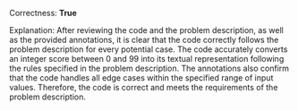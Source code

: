 Correctness: **True**

Explanation: 
After reviewing the code and the problem description, as well as the provided annotations, it is clear that the code correctly follows the problem description for every potential case. The code accurately converts an integer score between 0 and 99 into its textual representation following the rules specified in the problem description. The annotations also confirm that the code handles all edge cases within the specified range of input values. Therefore, the code is correct and meets the requirements of the problem description.